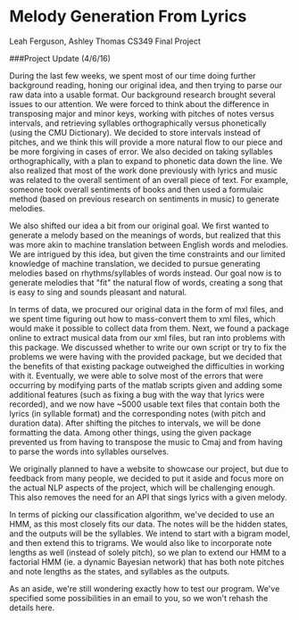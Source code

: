 # Melody Generation From Lyrics
Leah Ferguson, Ashley Thomas
CS349 Final Project

###Project Update (4/6/16)

During the last few weeks, we spent most of our time doing further background reading, honing our original idea, and then trying to parse our raw data into a usable format. Our background research brought several issues to our attention. We were forced to think about the difference in transposing major and minor keys, working with pitches of notes versus intervals, and retrieving syllables orthographically versus phonetically (using the CMU Dictionary). We decided to store intervals instead of pitches, and we think this will provide a more natural flow to our piece and be more forgiving in cases of error. We also decided on taking syllables orthographically, with a plan to expand to phonetic data down the line. We also realized that most of the work done previously with lyrics and music was related to the overall sentiment of an overall piece of text. For example, someone took overall sentiments of books and then used a formulaic method (based on previous research on sentiments in music) to generate melodies.

We also shifted our idea a bit from our original goal. We first wanted to generate a melody based on the meanings of words, but realized that this was more akin to machine translation between English words and melodies. We are intrigued by this idea, but given the time constraints and our limited knowledge of machine translation, we decided to pursue generating melodies based on rhythms/syllables of words instead. Our goal now is to generate melodies that "fit" the natural flow of words, creating a song that is easy to sing and sounds pleasant and natural.

In terms of data, we procured our original data in the form of mxl files, and we spent time figuring out how to mass-convert them to xml files, which would make it possible to collect data from them. Next, we found a package online to extract musical data from our xml files, but ran into problems with this package. We discussed whether to write our own script or try to fix the problems we were having with the provided package, but we decided that the benefits of that existing package outweighed the difficulties in working with it. Eventually, we were able to solve most of the errors that were occurring by modifying parts of the matlab scripts given and adding some additional features (such as fixing a bug with the way that lyrics were recorded), and we now have ~5000 usable text files that contain both the lyrics (in syllable format) and the corresponding notes (with pitch and duration data). After shifting the pitches to intervals, we will be done formatting the data. Among other things, using the given package prevented us from having to transpose the music to Cmaj and from having to parse the words into syllables ourselves.

We originally planned to have a website to showcase our project, but due to feedback from many people, we decided to put it aside and focus more on the actual NLP aspects of the project, which will be challenging enough. This also removes the need for an API that sings lyrics with a given melody.

In terms of picking our classification algorithm, we've decided to use an HMM, as this most closely fits our data. The notes will be the hidden states, and the outputs will be the syllables. We intend to start with a bigram model, and then extend this to trigrams. We would also like to incorporate note lengths as well (instead of solely pitch), so we plan to extend our HMM to a factorial HMM (ie. a dynamic Bayesian network) that has both note pitches and note lengths as the states, and syllables as the outputs.

As an aside, we're still wondering exactly how to test our program. We've specified some possibilities in an email to you, so we won't rehash the details here.
